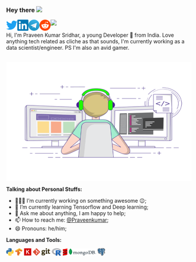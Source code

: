 ### Hey there <img src="https://media.giphy.com/media/hvRJCLFzcasrR4ia7z/giphy.gif" width="25px">

<a href="https://twitter.com/prav1411">
  <img align="left" alt="Praveen Kumar | Twitter" width="30px" src="https://raw.githubusercontent.com/PraveenKumarSridhar/PraveenkumarSridhar/main/assets/twitter.svg" />
</a>

<a href="https://www.linkedin.com/in/s-praveen-kumar-9a48a0148/">
  <img align="left" alt="Praveen's LinkdeIN" width="30px" src="https://raw.githubusercontent.com/PraveenKumarSridhar/PraveenkumarSridhar/main/assets/linkedin.svg" />
</a>

<a href="https://t.me/PraveenKumarSridhar">
  <img align="left" alt="Praveen's Telegram" width="30px" src="https://raw.githubusercontent.com/PraveenKumarSridhar/PraveenkumarSridhar/main/assets/Telegram_logo.svg" />
</a>

<a href="https://www.reddit.com/user/praveen1411/">
  <img align="left" alt="Praveen's Reddit" width="30px" src="https://raw.githubusercontent.com/PraveenKumarSridhar/PraveenkumarSridhar/main/assets/reddit.svg" />
</a>

![](https://visitor-badge.glitch.me/badge?page_id=PraveenKumarSridhar.PraveenKumarSridhar)
<br/>

Hi, I'm Praveen Kumar Sridhar, a young Developer 🚀 from India.
Love anything tech related as cliche as that sounds, I'm currently working as a data scientist/engineer. PS I'm also an avid gamer.

<br/>

<img align="center" alt="GIF" src="https://raw.githubusercontent.com/PraveenKumarSridhar/PraveenkumarSridhar/main/assets/coding-freak.gif" width="500" height="320" />
<br/>

**Talking about Personal Stuffs:**

- 👨🏽‍💻 I’m currently working on something awesome :wink:;
- 🌱 I’m currently learning Tensorflow and Deep learning; 
- 💬 Ask me about anything, I am happy to help;
- 📫 How to reach me: [@Praveenkumar](https://twitter.com/prav1411);
- 😄 Pronouns: he/him;

**Languages and Tools:**  

<code><img height="20" src="https://raw.githubusercontent.com/PraveenKumarSridhar/PraveenkumarSridhar/main/assets/python.svg"></code>
<code><img height="20" src="https://raw.githubusercontent.com/PraveenKumarSridhar/PraveenkumarSridhar/main/assets/tensorflow-icon.svg"></code>
<code><img height="20" src="https://raw.githubusercontent.com/PraveenKumarSridhar/PraveenkumarSridhar/main/assets/Keras_logo.svg"></code>
<code><img height="20" src="https://raw.githubusercontent.com/PraveenKumarSridhar/PraveenkumarSridhar/main/assets/git.svg"></code>
<code><img height="20" src="https://raw.githubusercontent.com/PraveenKumarSridhar/PraveenkumarSridhar/main/assets/R_logo.svg"></code>
<code><img height="20" src="https://raw.githubusercontent.com/PraveenKumarSridhar/PraveenkumarSridhar/main/assets/scala.svg"></code>
<code><img height="20" src="https://raw.githubusercontent.com/PraveenKumarSridhar/PraveenkumarSridhar/main/assets/MongoDB_Logo.svg"></code>
<code><img height="20" src="https://raw.githubusercontent.com/PraveenKumarSridhar/PraveenkumarSridhar/main/assets/Postgresql_LOGO.svg"></code>
